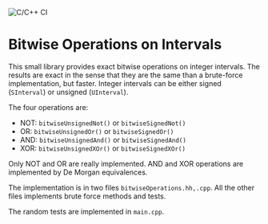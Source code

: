 ![C/C++ CI](https://github.com/orlarey/cpptemplate/workflows/C/C++%20CI/badge.svg)

# Bitwise Operations on Intervals
This small library provides exact bitwise operations on integer intervals. The results are exact in the sense that they are the same than a brute-force implementation, but faster. Integer intervals can be either signed (`SInterval`) or unsigned (`UInterval`). 

The four operations are:

- NOT: `bitwiseUnsignedNot()` or `bitwiseSignedNot()`
- OR: `bitwiseUnsignedOr()` or `bitwiseSignedOr()`
- AND: `bitwiseUnsignedAnd()` or `bitwiseSignedAnd()`
- XOR: `bitwiseUnsignedXOr()` or `bitwiseSignedXOr()`

Only NOT and OR are really implemented. AND and XOR operations are implemented by De Morgan equivalences.

The implementation is in two files `bitwiseOperations.hh,.cpp`. All the other files implements brute force methods and tests. 

The random tests are implemented in `main.cpp`.
